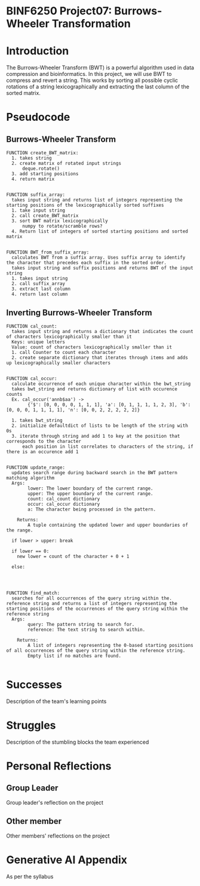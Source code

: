 # BINF6250 Project07: Burrows-Wheeler Transformation
# Introduction
The Burrows-Wheeler Transform (BWT) is a powerful algorithm used in data compression and bioinformatics. In this project, we will use BWT to compress and revert a string. This works by sorting all possible cyclic rotations of a string lexicographically and extracting the last column of the sorted matrix. 

# Pseudocode
## Burrows-Wheeler Transform
```
FUNCTION create_BWT_matrix:
  1. takes string 
  2. create matrix of rotated input strings
      deque.rotate()
  3. add starting positions 
  4. return matrix
  

FUNCTION suffix_array:
  takes input string and returns list of integers representing the starting positions of the lexicographically sorted suffixes
  1. take input string
  2. call create_BWT_matrix
  3. sort BWT matrix lexicographically
      numpy to rotate/scramble rows?
  4. Return list of integers of sorted starting positions and sorted matrix
  
  
FUNCTION BWT_from_suffix_array:
  calculates BWT from a suffix array. Uses suffix array to identify the character that precedes each suffix in the sorted order. 
  takes input string and suffix positions and returns BWT of the input string
  1. takes input string 
  2. call suffix_array 
  3. extract last column
  4. return last column
```

## Inverting Burrows-Wheeler Transform
```
FUNCTION cal_count:
  takes input string and returns a dictionary that indicates the count of characters lexicographically smaller than it
  Keys: unique letters
  Value: count of characters lexicographically smaller than it
  1. call Counter to count each character
  2. create separate dictionary that iterates through items and adds up lexicographically smaller characters


FUNCTION cal_occur: 
  calculate occurrence of each unique character within the bwt_string
  takes bwt_string and returns dictionary of list with occurence counts
  Ex. cal_occur('annb$aa') -> 
        {'$': [0, 0, 0, 0, 1, 1, 1], 'a': [0, 1, 1, 1, 1, 2, 3], 'b': [0, 0, 0, 1, 1, 1, 1], 'n': [0, 0, 2, 2, 2, 2, 2]}
  
  1. takes bwt_string
  2. initialize defaultdict of lists to be length of the string with 0s
  3. iterate through string and add 1 to key at the position that corresponds to the character 
      each position in list correlates to characters of the string, if there is an occurence add 1 


FUNCTION update_range:
  updates search range during backward search in the BWT pattern matching algorithm
  Args:
        lower: The lower boundary of the current range.
        upper: The upper boundary of the current range.
        count: cal_count dictionary
        occur: cal_occur dictionary
        a: The character being processed in the pattern.
    
    Returns:
        A tuple containing the updated lower and upper boundaries of the range.
  
  if lower > upper: break
  
  if lower == 0:
    new lower = count of the character + 0 + 1
  
  else:
      
    


FUNCTION find_match:
  searches for all occurrences of the query string within the. reference string and returns a list of integers representing the starting positions of the occurrences of the query string within the reference string
  Args:
        query: The pattern string to search for.
        reference: The text string to search within.
    
    Returns:
        A list of integers representing the 0-based starting positions of all occurrences of the query string within the reference string. 
        Empty list if no matches are found.
        
```

# Successes
Description of the team's learning points

# Struggles
Description of the stumbling blocks the team experienced

# Personal Reflections
## Group Leader
Group leader's reflection on the project

## Other member
Other members' reflections on the project

# Generative AI Appendix
As per the syllabus
